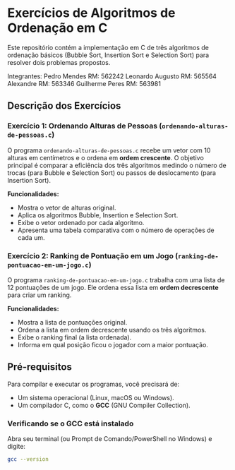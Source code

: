 # Exercícios de Algoritmos de Ordenação em C

Este repositório contém a implementação em C de três algoritmos de ordenação básicos (Bubble Sort, Insertion Sort e Selection Sort) para resolver dois problemas propostos.

Integrantes:
Pedro Mendes RM: 562242
Leonardo Augusto RM: 565564
Alexandre RM: 563346
Guilherme Peres RM: 563981

## Descrição dos Exercícios

### Exercício 1: Ordenando Alturas de Pessoas (`ordenando-alturas-de-pessoas.c`)

O programa `ordenando-alturas-de-pessoas.c` recebe um vetor com 10 alturas em centímetros e o ordena em **ordem crescente**. O objetivo principal é comparar a eficiência dos três algoritmos medindo o número de trocas (para Bubble e Selection Sort) ou passos de deslocamento (para Insertion Sort).

**Funcionalidades:**
-   Mostra o vetor de alturas original.
-   Aplica os algoritmos Bubble, Insertion e Selection Sort.
-   Exibe o vetor ordenado por cada algoritmo.
-   Apresenta uma tabela comparativa com o número de operações de cada um.

### Exercício 2: Ranking de Pontuação em um Jogo (`ranking-de-pontuacao-em-um-jogo.c`)

O programa `ranking-de-pontuacao-em-um-jogo.c` trabalha com uma lista de 12 pontuações de um jogo. Ele ordena essa lista em **ordem decrescente** para criar um ranking.

**Funcionalidades:**
-   Mostra a lista de pontuações original.
-   Ordena a lista em ordem decrescente usando os três algoritmos.
-   Exibe o ranking final (a lista ordenada).
-   Informa em qual posição ficou o jogador com a maior pontuação.

## Pré-requisitos

Para compilar e executar os programas, você precisará de:
-   Um sistema operacional (Linux, macOS ou Windows).
-   Um compilador C, como o **GCC** (GNU Compiler Collection).

### Verificando se o GCC está instalado

Abra seu terminal (ou Prompt de Comando/PowerShell no Windows) e digite:
```sh
gcc --version
